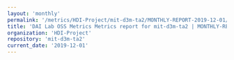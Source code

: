 ```yaml
---
layout: 'monthly'
permalink: '/metrics/HDI-Project/mit-d3m-ta2/MONTHLY-REPORT-2019-12-01/'
title: 'DAI Lab OSS Metrics Metrics report for mit-d3m-ta2 | MONTHLY-REPORT-2019-12-01'
organization: 'HDI-Project'
repository: 'mit-d3m-ta2'
current_date: '2019-12-01'
---
```

